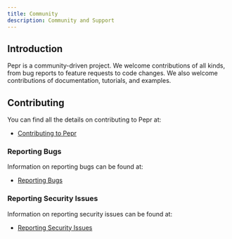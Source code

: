 ```yaml
---
title: Community
description: Community and Support
---
```




## Introduction

Pepr is a community-driven project. We welcome contributions of all kinds, from bug reports to feature requests to code changes. We also welcome contributions of documentation, tutorials, and examples.

## Contributing

You can find all the details on contributing to Pepr at:

* [Contributing to Pepr](../contribute)

### Reporting Bugs

Information on reporting bugs can be found at:

* [Reporting Bugs](../support/)

### Reporting Security Issues

Information on reporting security issues can be found at:

* [Reporting Security Issues](../security/)

